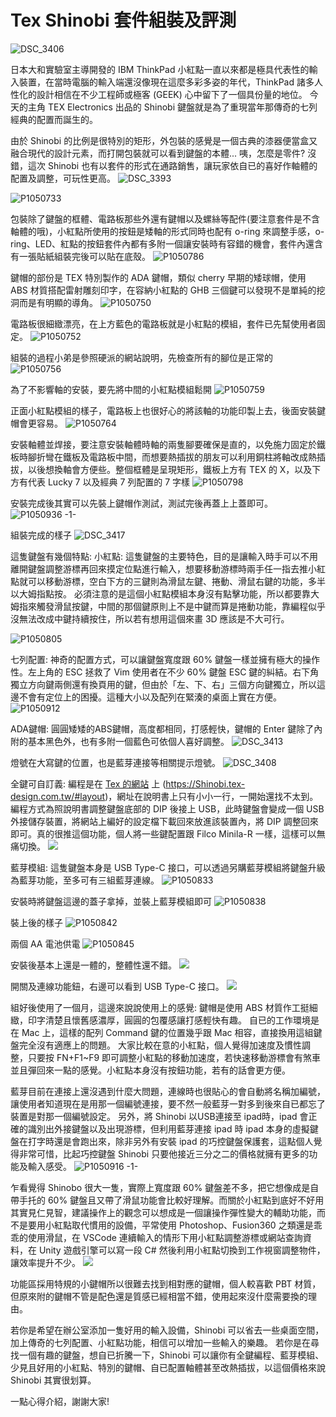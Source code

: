 # Tex Shinobi 套件組裝及評測

![DSC_3406](media/16091204775754/DSC_3406.jpeg)

日本大和實驗室主導開發的 IBM ThinkPad 小紅點一直以來都是極具代表性的輸入裝置，在當時電腦的輸入端還沒像現在這麼多彩多姿的年代，ThinkPad 諸多人性化的設計相信在不少工程師或極客 (GEEK) 心中留下了一個具份量的地位。
今天的主角 TEX Electronics 出品的 Shinobi 鍵盤就是為了重現當年那傳奇的七列經典的配置而誕生的。

由於 Shinobi 的比例是很特別的矩形，外包裝的感覺是一個古典的漆器便當盒又融合現代的設計元素，而打開包裝就可以看到鍵盤的本體... 咦，怎麼是零件? 沒錯，這次 Shinobi 也有以套件的形式在通路銷售，讓玩家依自已的喜好作軸體的配置及調整，可玩性更高。
![DSC_3393](media/16091204775754/DSC_3393.jpeg)

![P1050733](media/16091204775754/P1050733.jpeg)

包裝除了鍵盤的框體、電路板那些外還有鍵帽以及螺絲等配件(要注意套件是不含軸體的哦)，小紅點所使用的按鈕是矮軸的形式同時也配有 o-ring 來調整手感，o-ring、LED、紅點的按鈕套件內都有多附一個讓安裝時有容錯的機會，套件內還含有一張貼紙組裝完後可以貼在底殼。
![P1050786](media/16091204775754/P1050786.jpg)

鍵帽的部份是 TEX 特別製作的 ADA 鍵帽，類似 cherry 早期的矮球帽，使用 ABS 材質搭配雷射雕刻印字，在容納小紅點的 GHB 三個鍵可以發現不是單純的挖洞而是有明顯的導角。
![P1050750](media/16091204775754/P1050750.jpg)

電路板很細緻漂亮，在上方藍色的電路板就是小紅點的模組，套件已先幫使用者固定。
![P1050752](media/16091204775754/P1050752.jpg)

組裝的過程小弟是參照硬派的網站說明，先檢查所有的腳位是正常的
![P1050756](media/16091204775754/P1050756.jpg)

為了不影響軸的安裝，要先將中間的小紅點模組鬆開
![P1050759](media/16091204775754/P1050759.jpg)

正面小紅點模組的樣子，電路板上也很好心的將該軸的功能印製上去，後面安裝鍵帽會更容易。
![P1050764](media/16091204775754/P1050764.jpg)

安裝軸體並焊接，要注意安裝軸體時軸的兩隻腳要確保是直的，以免施力固定於鐵板時腳折彎在鐵板及電路板中間，而想要熱插拔的朋友可以利用銅柱將軸改成熱插拔，以後想換軸會方便些。整個框體是呈現矩形，鐵板上方有 TEX 的 X，以及下方有代表 Lucky 7 以及經典 7 列配置的 7 字樣
![P1050798](media/16091204775754/P1050798.jpeg)

安裝完成後其實可以先裝上鍵帽作測試，測試完後再蓋上上蓋即可。
![P1050936 -1-](media/16091204775754/P1050936%20-1-.jpeg)

組裝完成的樣子
![DSC_3417](media/16091204775754/DSC_3417.jpeg)


這隻鍵盤有幾個特點:
小紅點: 這隻鍵盤的主要特色，目的是讓輸入時手可以不用離開鍵盤調整游標再回來摸定位點進行輸入，想要移動游標時兩手任一指去推小紅點就可以移動游標，空白下方的三鍵則為滑鼠左鍵、捲動、滑鼠右鍵的功能，多半以大姆指點按。
必須注意的是這個小紅點模組本身沒有點擊功能，所以都要靠大姆指來觸發滑鼠按鍵，中間的那個鍵原則上不是中鍵而算是捲動功能，靠編程似乎沒無法改成中鍵持續按住，所以若有想用這個來畫 3D 應該是不大可行。

![P1050805](media/16091204775754/P1050805.jpg)

七列配置: 神奇的配置方式，可以讓鍵盤寬度跟 60% 鍵盤一樣並擁有極大的操作性。左上角的 ESC 拯救了 Vim 使用者在不少 60% 鍵盤 ESC 鍵的糾結。右下角獨立方向鍵兩側還有換頁用的鍵，但由於「左、下、右」三個方向鍵獨立，所以這邊不會有定位上的困擾。這種大小以及配列在緊湊的桌面上實在方便。
![P1050912](media/16091204775754/P1050912.jpeg)

ADA鍵帽: 圓圓矮矮的ABS鍵帽，高度都相同，打感輕快，鍵帽的 Enter 鍵除了內附的基本黑色外，也有多附一個藍色可依個人喜好調整。
![DSC_3413](media/16091204775754/DSC_3413.jpeg)

燈號在大寫鍵的位置，也是藍芽連接等相關提示燈號。
![DSC_3408](media/16091204775754/DSC_3408.jpeg)

全鍵可自訂義: 編程是在 [Tex 的網站](https://Shinobi.tex-design.com.tw/#layout) 上 (https://Shinobi.tex-design.com.tw/#layout)，網址在說明書上只有小小一行，一開始還找不太到。編程方式為照說明書調整鍵盤底部的 DIP 後接上 USB，此時鍵盤會變成一個 USB 外接儲存裝置，將網站上編好的設定檔下載回來放進該裝置內，將 DIP 調整回來即可。真的很推這個功能，個人將一些鍵配置跟 Filco Minila-R 一樣，這樣可以無痛切換。
![](media/16091204775754/16091246203890.jpg)

藍芽模組: 這隻鍵盤本身是 USB Type-C 接口，可以透過另購藍芽模組將鍵盤升級為藍芽功能，至多可有三組藍芽連線。
![P1050833](media/16091204775754/P1050833.jpg)

安裝時將鍵盤這邊的蓋子拿掉，並裝上藍芽模組即可
![P1050838](media/16091204775754/P1050838.jpg)

裝上後的樣子
![P1050842](media/16091204775754/P1050842.jpg)

兩個 AA 電池供電
![P1050845](media/16091204775754/P1050845.jpg)

安裝後基本上還是一體的，整體性還不錯。
![](media/16091204775754/16091249072609.jpg)

開關及連線功能鈕，右邊可以看到 USB Type-C 接口。
![](media/16091204775754/16091250130268.jpg)


組好後使用了一個月，這邊來說說使用上的感覺:
鍵帽是使用 ABS 材質作工挺細緻，印字清楚且懷舊感濃厚，圓圓的包覆感讓打感輕快有趣。
自已的工作環境是在 Mac 上，這樣的配列 Command 鍵的位置幾乎跟 Mac 相容，直接換用這組鍵盤完全沒有適應上的問題。
大家比較在意的小紅點，個人覺得加速度及慣性調整，只要按 FN+F1~F9 即可調整小紅點的移動加速度，若快速移動游標會有煞車並且彈回來一點的感覺。小紅點本身沒有按鈕功能，若有的話會更方便。

藍芽目前在連接上還沒遇到什麼大問題，連線時也很貼心的會自動將名稱加編號，讓使用者知道現在是用那一個編號連接，要不然一般藍芽一對多到後來自已都忘了裝置是對那一個編號設定。
另外，將 Shinobi 以USB連接至 ipad時，ipad 會正確的識別出外接鍵盤以及出現游標，但利用藍芽連接 ipad 時 ipad 本身的虛擬鍵盤在打字時還是會跑出來，除非另外有安裝 ipad 的巧控鍵盤保護套，這點個人覺得非常可惜，比起巧控鍵盤 Shinobi 只要他接近三分之二的價格就擁有更多的功能及輸入感受。
![P1050916 -1-](media/16091204775754/P1050916%20-1-.jpeg)


乍看覺得 Shinobo 很大一隻，實際上寬度跟 60% 鍵盤差不多，把它想像成是自帶手托的 60% 鍵盤且又帶了滑鼠功能會比較好理解。而關於小紅點到底好不好用其實見仁見智，建議操作上的觀念可以想成是一個讓操作彈性變大的輔助功能，而不是要用小紅點取代慣用的設備，平常使用 Photoshop、Fusion360 之類還是乖乖的使用滑鼠，在 VSCode 連續輸入的情形下用小紅點調整游標或網站查詢資料，在 Unity 遊戲引擎可以寫一段 C# 然後利用小紅點切換到工作視窗調整物件，讓效率提升不少。
![](media/16091204775754/16091267684286.jpg)

功能區採用特規的小鍵帽所以很難去找到相對應的鍵帽，個人較喜歡 PBT 材質，但原來附的鍵帽不管是配色還是質感已經相當不錯，使用起來沒什麼需要換的理由。

若你是希望在辦公室添加一隻好用的輸入設備，Shinobi 可以省去一些桌面空間，加上傳奇的七列配置、小紅點功能，相信可以增加一些輸入的樂趣。
若你是在尋找一個有趣的鍵盤，想自已折騰一下，Shinobi 可以讓你有全鍵編程、藍芽模組、少見且好用的小紅點、特別的鍵帽、自已配置軸體甚至改熱插拔，以這個價格來說 Shinobi 其實很划算。

一點心得介紹，謝謝大家!


